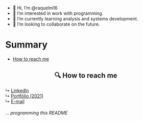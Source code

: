 - 👋 Hi, I’m @raquelm16
- 👀 I’m interested in work with programming.
- 🌱 I’m currently learning analysis and systems development.
- 💞️ I’m looking to collaborate on the future.

Summary
=================
   * [How to reach me](#howtoreachme)

<h2 id="howtoreachme" align="center">🔍 How to reach me</h2>

↳ [LinkedIn](https://www.linkedin.com/in/raquelmc/)<br>
↳ [Portfólio (2021)](https://docs.google.com/presentation/d/1P973ymQZ_S-1gzHiJGjz3j_pd_1ELMvFIxiyqDup81s/edit?usp=sharing)<br>
↳ <a href="mailto:raquelmc365@gmail.com">E-mail</a>



<h6>... programming this README</h6>
